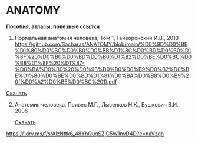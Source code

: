 # ANATOMY
**Пособия, атласы, полезные ссылки**


1. Нормальная анатомия человека, Том 1, Гайворонский И.В., 2013
https://github.com/Sacharas/ANATOMY/blob/main/%D0%9D%D0%BE%D1%80%D0%BC%D0%B0%D0%BB%D1%8C%D0%BD%D0%B0%D1%8F%20%D0%B0%D0%BD%D0%B0%D1%82%D0%BE%D0%BC%D0%B8%D1%8F%20%D1%87-%D0%BA%D0%B0%20%D0%93%D0%B0%D0%B9%D0%B2%D0%BE%D1%80%D0%BE%D0%BD%D1%81%D0%BA%D0%B8%D0%B9%20(%D0%A2%D0%BE%D0%BC%201).pdf

[Cкачать](https://github.com/Sacharas/ANATOMY/files/12506162/-.1.pdf)

2. Анатомия человека, Привес М.Г., Лысенков Н.К., Бушкович В.И., 2006

   [Скачать](https://github.com/Sacharas/ANATOMY/files/12506188/2006.pdf)
   

https://1drv.ms/f/s!AlzNttk6_48YhQugSZjC5W1nvD4D?e=naVzqh

